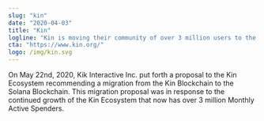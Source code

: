 ```yaml
---
slug: "kin"
date: "2020-04-03"
title: "Kin"
logline: "Kin is moving their community of over 3 million users to the Solana network."
cta: "https://www.kin.org/"
logo: /img/kin.svg
---
```


On May 22nd, 2020, Kik Interactive Inc. put forth a proposal to the Kin Ecosystem recommending a migration from the Kin Blockchain to the Solana Blockchain. This migration proposal was in response to the continued growth of the Kin Ecosystem that now has over 3 million Monthly Active Spenders.
